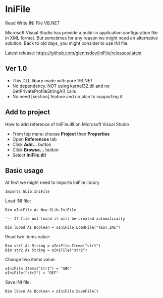 # IniFile
Read Write INI File VB.NET

Microsoft Visual Studio has provide a build-in application configuration file in XML format. But sometimes for any reason we might need an alternative solution. Back to old days, you might consider to use INI file.

Latest release: https://github.com/glennsdev/IniFile/releases/latest

## Ver 1.0

- This DLL libary made with pure VB.NET
- No dependency. NOT using kernel32.dll and no GetPrivateProfileStringA() calls
- No need [section] feature and no plan to supporting it 

## Add to project

How to add reference of IniFile.dll on Microsoft Visual Studio

- From top menu choose **Project** then **Properties**
- Open **References** tab
- Click **Add...** button
- Click **Browse...** button 
- Select **IniFile.dll**

## Basic usage

At first we might need to imports IniFile library

```vb.net
Imports GLib.IniFile
```

Load INI file:
```vb.net
Dim oIniFile As New GLib.IniFile

'-- If file not found it will be created automatically

Dim lLoad As Boolean = oIniFile.LoadFile("TEST.INI")
```

Read two items value:
```vb.net
Dim str1 As String = oIniFile.Items("str1")
Dim str2 As String = oIniFile("str2")
```

Change two items value:
```vb.net
oIniFile.Items("str1") = "ABC"
oIniFile("str2") = "DEF"
```

Save INI file:
```vb.net
Dim lSave As Boolean = oIniFile.SaveFile()
```
